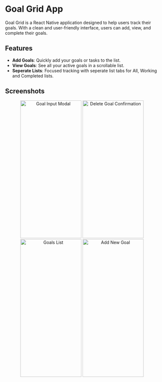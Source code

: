 # Goal Grid App

Goal Grid is a React Native application designed to help users track their goals. With a clean and user-friendly interface, users can add, view, and complete their goals.

## Features

- **Add Goals**: Quickly add your goals or tasks to the list.
- **View Goals**: See all your active goals in a scrollable list.
- **Seperate Lists**: Focused tracking with seperate list tabs for All, Working and Completed lists.

## Screenshots

<p align="center">
  <img src="https://github.com/user-attachments/assets/0b5a55d7-42a3-4ec9-90af-9c0ef37ecc7f" alt="Goal Input Modal" width="200" height="450">
  <img src="https://github.com/user-attachments/assets/b6c13411-b5b1-4708-8d78-34f8ffbc4fab" alt="Delete Goal Confirmation" width="200" height="450">
  <img src="https://github.com/user-attachments/assets/048be063-a097-47d1-80c0-486e805adbe5" alt="Goals List" width="200" height="450">
  <img src="https://github.com/user-attachments/assets/b075a52d-132e-4b7a-a169-9c33a5bad7c8" alt="Add New Goal" width="200" height="450">
</p>
